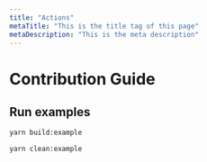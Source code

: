 ```yaml
---
title: "Actions"
metaTitle: "This is the title tag of this page"
metaDescription: "This is the meta description"
---
```


# Contribution Guide

## Run examples

```bash
yarn build:example
```

```bash
yarn clean:example
```
